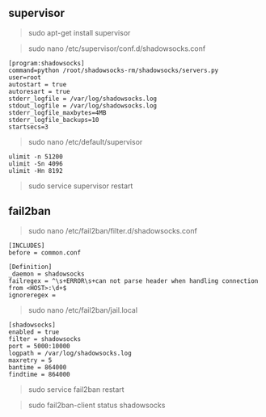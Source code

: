 ## supervisor

> sudo apt-get install supervisor

> sudo nano /etc/supervisor/conf.d/shadowsocks.conf

````
[program:shadowsocks]
command=python /root/shadowsocks-rm/shadowsocks/servers.py
user=root
autostart = true
autoresart = true
stderr_logfile = /var/log/shadowsocks.log
stdout_logfile = /var/log/shadowsocks.log
stderr_logfile_maxbytes=4MB
stderr_logfile_backups=10
startsecs=3

````
> sudo nano /etc/default/supervisor

````
ulimit -n 51200
ulimit -Sn 4096
ulimit -Hn 8192
````

> sudo service supervisor restart

## fail2ban
> sudo nano /etc/fail2ban/filter.d/shadowsocks.conf

````
[INCLUDES]
before = common.conf

[Definition]
_daemon = shadowsocks
failregex = ^\s+ERROR\s+can not parse header when handling connection from <HOST>:\d+$
ignoreregex =
````


> sudo nano /etc/fail2ban/jail.local

```
[shadowsocks]
enabled = true
filter = shadowsocks
port = 5000:10000
logpath = /var/log/shadowsocks.log
maxretry = 5
bantime = 864000
findtime = 864000
```
> sudo service fail2ban restart

> sudo fail2ban-client status shadowsocks
